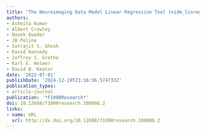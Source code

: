 ```yaml
---
title: 'The Neuroimaging Data Model Linear Regression Tool (nidm_linreg): PyNIDM Project'
authors:
- Ashmita Kumar
- Albert Crowley
- Nazek Queder
- JB Poline
- Satrajit S. Ghosh
- David Kennedy
- Jeffrey S. Grethe
- Karl G. Helmer
- David B. Keator
date: '2022-07-01'
publishDate: '2024-12-19T23:16:36.574733Z'
publication_types:
- article-journal
publication: '*F1000Research*'
doi: 10.12688/f1000research.108008.2
links:
- name: URL
  url: http://dx.doi.org/10.12688/f1000research.108008.2
---
```

